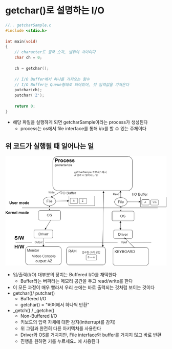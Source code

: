 # getchar()로 설명하는 I/O

```C
//.. getcharSample.c
#include <stdio.h>

int main(void)
{
    // character도 결국 숫자, 범위의 차이이다
	char ch = 0;

	ch = getchar();

	// I/O Buffer에서 하나를 가져오는 함수
	// I/O Buffer는 Queue형태로 되어있어, 첫 입력값을 가져온다
	putchar(ch);
	putchar('Z');

	return 0;
}
```

- 해당 파일을 실행하게 되면 getcharSample이라는 process가 생성된다
  - process는 os에서 file interface를 통해 i/o를 할 수 있는 주체이다

## 위 코드가 실행될 때 일어나는 일

![images1](images/getchar1.png)

- 입/출력(I/O) 대부분의 장치는 Buffered I/O를 채택한다
  - Buffer라는 버퍼라는 메모리 공간을 두고 read/write를 한다
- 이 모든 과정이 매우 빨라서 우리 눈에는 바로 출력되는 것처럼 보이는 것이다
- getchar()/ putchar()
  - Buffered I/O
  - getchar() = "버퍼에서 하나씩 반환"
- _getch() / _getche()
  - Non-Buffered I/O
  - 키보드의 입력 자체에 대한 감지(intterrupt를 감지)
  - 위 그림과 완전히 다른 아키텍처를 사용한다
  - Driver와 OS를 거치지만, File interface와 buffer를 거치지 않고 바로 반환
  - 진행을 원하면 키를 누르세요.. 에 사용된다
